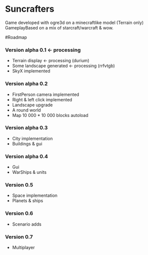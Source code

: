 Suncrafters
===========

Game developed with ogre3d on a minecraftlike model (Terrain only)
GameplayBased on a mix of starcraft/warcraft & wow.

#Roadmap

### Version alpha 0.1 <- processing
* Terrain display <- processing (durium)
* Some landscape generated <- processing (rrfvtgb)
* SkyX implemented

### Version alpha 0.2
* FirstPerson camera implemented
* Right & left click implemented
* Landscape upgrade
* A round world
* Map 10 000 * 10 000 blocks autoload

### Version alpha 0.3
* City implementation
* Buildings & gui

### Version alpha 0.4
* Gui
* WarShips & units
 
### Version 0.5
* Space implementation
* Planets & ships

### Version 0.6 
* Scenario adds
 
### Version 0.7
* Multiplayer 
